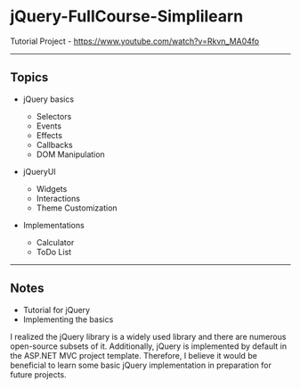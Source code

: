 # jQuery-FullCourse-Simplilearn

Tutorial Project - https://www.youtube.com/watch?v=Rkvn_MA04fo

-----

## Topics

- jQuery basics
    - Selectors
    - Events
    - Effects
    - Callbacks
    - DOM Manipulation

- jQueryUI
    - Widgets
    - Interactions
    - Theme Customization

- Implementations
    - Calculator
    - ToDo List

-----

## Notes

- Tutorial for jQuery
- Implementing the basics

I realized the jQuery library is a widely used library and there are numerous open-source subsets of it. Additionally, jQuery is implemented by default in the ASP.NET MVC project template. Therefore, I believe it would be beneficial to learn some basic jQuery implementation in preparation for future projects.